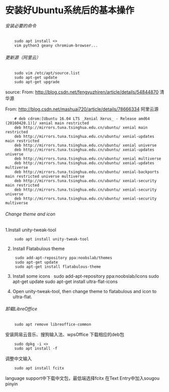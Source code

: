 # 安装好Ubuntu系统后的基本操作
###### 安装必要的命令
        sudo apt install <>
        vim python3 geany chromium-browser...

###### 更新源（阿里云）
        sudo vim /etc/apt/source.list
        sudo apt-get update
        sudo apt-get upgrade

source:
From: http://blog.csdn.net/fengyuzhiren/article/details/54844870  清华源 

From: http://blog.csdn.net/mashuai720/article/details/78666334    阿里云源

        # deb cdrom:[Ubuntu 16.04 LTS _Xenial Xerus_ - Release amd64 (20160420.1)]/ xenial main restricted
        deb http://mirrors.tuna.tsinghua.edu.cn/ubuntu/ xenial main restricted
        deb http://mirrors.tuna.tsinghua.edu.cn/ubuntu/ xenial-updates main restricted
        deb http://mirrors.tuna.tsinghua.edu.cn/ubuntu/ xenial universe
        deb http://mirrors.tuna.tsinghua.edu.cn/ubuntu/ xenial-updates universe
        deb http://mirrors.tuna.tsinghua.edu.cn/ubuntu/ xenial multiverse
        deb http://mirrors.tuna.tsinghua.edu.cn/ubuntu/ xenial-updates multiverse
        deb http://mirrors.tuna.tsinghua.edu.cn/ubuntu/ xenial-backports main restricted universe multiverse
        deb http://mirrors.tuna.tsinghua.edu.cn/ubuntu/ xenial-security main restricted
        deb http://mirrors.tuna.tsinghua.edu.cn/ubuntu/ xenial-security universe
        deb http://mirrors.tuna.tsinghua.edu.cn/ubuntu/ xenial-security multiverse

###### Change theme and icon
1.Install unity-tweak-tool

        sudo apt install unity-tweak-tool
2. Install Flatabulous theme

        sudo add-apt-repository ppa:noobslab/themes
        sudo apt-get update
        sudo apt-get install flatabulous-theme

3. Install some icons
   
        sudo add-apt-repository ppa:noobslab/icons
        sudo apt-get update
        sudo apt-get install ultra-flat-icons

4. Open unity-tweak-tool, then change theme to flatabulous and icon to ultra-flat.

###### 卸载LibreOffice

        sudo apt remove libreoffice-common
安装网易云音乐、搜狗输入法、wpsOffice
下载相应的deb包

        sudo dpkg -i <>
        sudo apt install -f

调整中文输入

        sudo apt install fcitx
language support中下载中文包，最低端选择fcitx
在Text Entry中加入sougou pinyin

